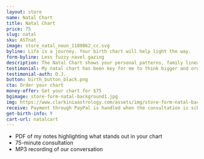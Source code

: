 ```yaml
---
layout: store
name: Natal Chart
title: Natal Chart
price: 75
slug: natal
sku: ASTnat
image: store_natal_noun_1189862_cc.svg
byline: Life is a journey. Your birth chart will help light the way.
form-byline: Less fuzzy navel gazing
description: The Natal Chart shows your personal patterns, family lineage and how your actions impact the way you create your destiny.
testimonial: My natal chart has been key for me to think bigger and organize my action items. Regina is very intuitive and loves to vibe with people to help them develop.
testimonial-auth: D.J.
button: birth_button_black.png
cta: Order your chart
money-offer: Get your chart for $75
bgimage: store-form-natal-background1.jpg
img: https://www.clarkiniaastrology.com/assets/img/store-form-natal-background1.jpg
receive: Payment through PayPal is handled when the consultation is scheduled. $75 covers both the time I take before our session to study your chart, as well as the actual consultation itself. You will receive your chart by email one hour prior to your consultation. You will receive a link to the MP3 recording immediately after the consultation.
get-birth-info: Y
cart-url: natalcart
---
```

<!-- STORE -->
- PDF of my notes highlighting what stands out in your chart
- 75-minute consultation
- MP3 recording of our conversation

<!-- https://www.clarkiniaastrology.com/assets/img/store-form-natal-background1.jpg -->

